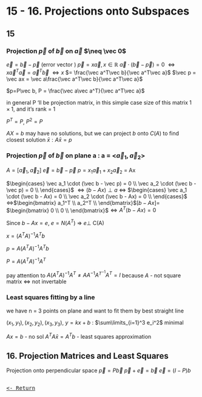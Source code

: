 # 15 - 16. Projections onto Subspaces

## 15

### Projection $\vec p$ of $\vec b$ on $\vec a$ $\neq \vec 0$

$\vec e = \vec b - \vec p$  (error vector )
$\vec p = x\vec a, x \in \mathbb R$
$\vec a \cdot (\vec b - \vec p) = 0$ $\iff x\vec a^T\vec a = \vec a^T\vec b$  $\iff x$ $= \frac{\vec a^T\vec b}{\vec a^T\vec a}$   $\vec p = \vec ax = \vec a\frac{\vec a^T\vec b}{\vec a^T\vec a}$

$p=P\vec b, P = \frac{\vec a\vec a^T}{\vec a^T\vec a}$

in general P ‘ll be projection matrix, in this simple case size of this matrix $1\times 1$, and it’s rank = 1

$P^T = P$, $P^2 = P$

$AX=b$ may have no solutions, but we can project $b$ onto $C(A)$ to find closest solution $\bar x : A\bar x = p$

### Projection $\vec p$ of $\vec b$ on plane a : a = <$\vec a_1, \vec a_2$>

$A=[\vec a_1, \vec a_2]$
$\vec e = \vec b - \vec p$
$p = x_1\vec a_1 + x_2\vec a_2$ = Ax

$\begin{cases}
\vec a_1 \cdot (\vec b - \vec p) = 0 \\
\vec a_2 \cdot (\vec b - \vec p) = 0 \\
\end{cases}$ $\iff (b-Ax) \perp a$ $\iff$ $\begin{cases}
\vec a_1 \cdot (\vec b - Ax) = 0 \\
\vec a_2 \cdot (\vec b - Ax) = 0 \\
\end{cases}$ $\iff$$\begin{bmatrix}
a_1^T \\
a_2^T \\
\end{bmatrix}$$[b-Ax] =$ $\begin{bmatrix}
0 \\
0 \\
\end{bmatrix}$$\iff A^T(b - Ax) = 0$

Since $b - Ax = e$, $e = N(A^T)$ ⇒ $e\perp$ C(A)

 $x = (A^TA)^{-1} A^Tb$

$p = A(A^TA)^{-1} A^Tb$

$P = A(A^T A)^{-1}A^T$

pay attention to $A(A^T A)^{-1}A^T \neq AA^{-1}A^{T^{-1}} A^T = I$ because $A$ - not square matrix $\iff$ not invertable

### Least squares fitting by a line

we have n = 3 points on plane and want to fit them by best straight line

$(x_1, y_1),(x_2, y_2),(x_3, y_3)$, $y = kx + b$ : $\sum\limits_{i=1}^3 e_i^2$ minimal

$Ax = b$ - no sol
$A^TA\bar x = A^Tb$ - least squares approximation

## ****16. Projection Matrices and Least Squares****

Projection onto perpendicular space
$\vec p = P\vec b$
$\vec p + \vec e = \vec b$
$\vec e = (I - P)b$

[<kbd><br><- Return<br></kbd>](../FinalPrep.md)
